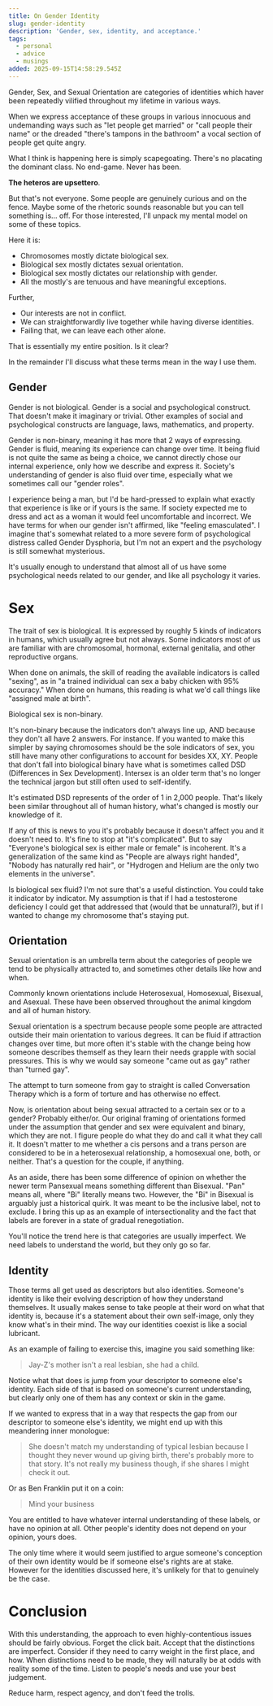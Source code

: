 ```yaml
---
title: On Gender Identity
slug: gender-identity
description: 'Gender, sex, identity, and acceptance.'
tags:
  - personal
  - advice
  - musings
added: 2025-09-15T14:58:29.545Z
---
```


Gender, Sex, and Sexual Orientation are categories of identities which haver been repeatedly vilified throughout my lifetime in various ways.

When we express acceptance of these groups in various innocuous and undemanding ways such as "let people get married" or "call people their name" or the dreaded "there's tampons in the bathroom" a vocal section of people get quite angry.

What I think is happening here is simply scapegoating. There's no placating the dominant class. No end-game. Never has been.

**The heteros are upsettero**.

But that's not everyone. Some people are genuinely curious and on the fence. Maybe some of the rhetoric sounds reasonable but you can tell something is... off. For those interested, I'll unpack my mental model on some of these topics.

Here it is:

* Chromosomes mostly dictate biological sex.
* Biological sex mostly dictates sexual orientation.
* Biological sex mostly dictates our relationship with gender.
* All the mostly's are tenuous and have meaningful exceptions.

Further,

* Our interests are not in conflict.
* We can straightforwardly live together while having diverse identities.
* Failing that, we can leave each other alone.

That is essentially my entire position. Is it clear?

In the remainder I'll discuss what these terms mean in the way I use them.

## Gender

Gender is not biological. Gender is a social and psychological construct. That doesn't make it imaginary or trivial. Other examples of social and psychological constructs are language, laws, mathematics, and property.

Gender is non-binary, meaning it has more that 2 ways of expressing. Gender is fluid, meaning its experience can change over time. It being fluid is not quite the same as being a choice, we cannot directly chose our internal experience, only how we describe and express it. Society's understanding of gender is also fluid over time, especially what we sometimes call our "gender roles".

I experience being a man, but I'd be hard-pressed to explain what exactly that experience is like or if yours is the same. If society expected me to dress and act as a woman it would feel uncomfortable and incorrect. We have terms for when our gender isn't affirmed, like "feeling emasculated". I imagine that's somewhat related to a more severe form of psychological distress called Gender Dysphoria, but I'm not an expert and the psychology is still somewhat mysterious.

It's usually enough to understand that almost all of us have some psychological needs related to our gender, and like all psychology it varies.

# Sex

The trait of sex is biological. It is expressed by roughly 5 kinds of indicators in humans, which usually agree but not always. Some indicators most of us are familiar with are chromosomal, hormonal, external genitalia, and other reproductive organs.

When done on animals, the skill of reading the available indicators is called "sexing", as in "a trained individual can sex a baby chicken with 95% accuracy." When done on humans, this reading is what we'd call things like "assigned male at birth".

Biological sex is non-binary.

It's non-binary because the indicators don't always line up, AND because they don't all have 2 answers. For instance. If you wanted to make this simpler by saying chromosomes should be the sole indicators of sex, you still have many other configurations to account for besides XX, XY. People that don't fall into biological binary have what is sometimes called DSD (Differences in Sex Development). Intersex is an older term that's no longer the technical jargon but still often used to self-identify.

It's estimated DSD represents of the order of 1 in 2,000 people. That's likely been similar throughout all of human history, what's changed is mostly our knowledge of it.

If any of this is news to you it's probably because it doesn't affect you and it doesn't need to. It's fine to stop at "it's complicated". But to say "Everyone's biological sex is either male or female" is incoherent. It's a generalization of the same kind as "People are always right handed", "Nobody has naturally red hair", or "Hydrogen and Helium are the only two elements in the universe".

Is biological sex fluid? I'm not sure that's a useful distinction. You could take it indicator by indicator. My assumption is that if I had a testosterone deficiency I could get that addressed that (would that be unnatural?), but if I wanted to change my chromosome that's staying put.

## Orientation

Sexual orientation is an umbrella term about the categories of people we tend to be physically attracted to, and sometimes other details like how and when.

Commonly known orientations include Heterosexual, Homosexual, Bisexual, and Asexual. These have been observed throughout the animal kingdom and all of human history.

Sexual orientation is a spectrum because people some people are attracted outside their main orientation to various degrees. It can be fluid if attraction changes over time, but more often it's stable with the change being how someone describes themself as they learn their needs grapple with social pressures. This is why we would say someone "came out as gay" rather than "turned gay".

The attempt to turn someone from gay to straight is called Conversation Therapy which is a form of torture and has otherwise no effect.

Now, is orientation about being sexual attracted to a certain sex or to a gender? Probably either/or. Our original framing of orientations formed under the assumption that gender and sex were equivalent and binary, which they are not. I figure people do what they do and call it what they call it. It doesn't matter to me whether a cis persons and a trans person are considered to be in a heterosexual relationship, a homosexual one, both, or neither. That's a question for the couple, if anything.

As an aside, there has been some difference of opinion on whether the newer term Pansexual means something different than Bisexual. "Pan" means all, where "Bi" literally means two. However, the "Bi" in Bisexual is arguably just a historical quirk. It was meant to be the inclusive label, not to exclude. I bring this up as an example of intersectionality and the fact that labels are forever in a state of gradual renegotiation.

You'll notice the trend here is that categories are usually imperfect. We need labels to understand the world, but they only go so far.

## Identity

Those terms all get used as descriptors but also identities. Someone's identity is like their evolving description of how they understand themselves. It usually makes sense to take people at their word on what that identity is, because it's a statement about their own self-image, only they know what's in their mind. The way our identities coexist is like a social lubricant.

As an example of failing to exercise this, imagine you said something like:

> Jay-Z's mother isn't a real lesbian, she had a child.

Notice what that does is jump from your descriptor to someone else's identity. Each side of that is based on someone's current understanding, but clearly only one of them has any context or skin in the game.

If we wanted to express that in a way that respects the gap from our descriptor to someone else's identity, we might end up with this meandering inner monologue:

> She doesn't match my understanding of typical lesbian because I thought they never wound up giving birth, there's probably more to that story. It's not really my business though, if she shares I might check it out.

Or as Ben Franklin put it on a coin:

> Mind your business

You are entitled to have whatever internal understanding of these labels, or have no opinion at all. Other people's identity does not depend on your opinion, yours does.

The only time where it would seem justified to argue someone's conception of their own identity would be if someone else's rights are at stake. However for the identities discussed here, it's unlikely for that to genuinely be the case.

# Conclusion

With this understanding, the approach to even highly-contentious issues should be fairly obvious. Forget the click bait. Accept that the distinctions are imperfect. Consider if they need to carry weight in the first place, and how. When distinctions need to be made, they will naturally be at odds with reality some of the time. Listen to people's needs and use your best judgement.

Reduce harm, respect agency, and don't feed the trolls.

